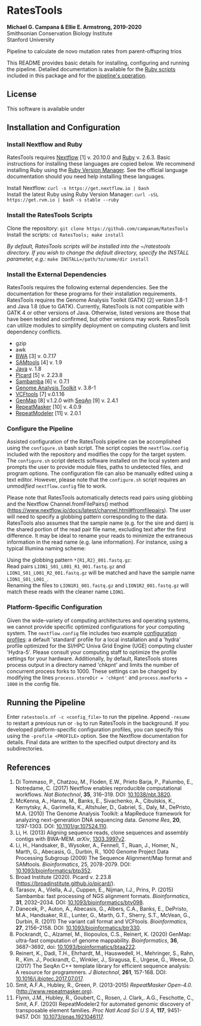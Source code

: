 # RatesTools  

__Michael G. Campana & Ellie E. Armstrong, 2019-2020__  
Smithsonian Conservation Biology Institute  
Stanford University  

Pipeline to calculate de novo mutation rates from parent-offspring trios  

This README provides basic details for installing, configuring and running the pipeline. Detailed documentation is available for the [Ruby scripts](doc/ruby_scripts.md) included in this package and for the [pipeline's operation](doc/pipeline_details.md).  

## License  
This software is available under  

## Installation and Configuration  
### Install Nextflow and Ruby  
RatesTools requires [Nextflow](https://www.nextflow.io/) [1] v. 20.10.0 and [Ruby](http://www.ruby-lang.org) v. 2.6.3. Basic instructions for installing these languages are copied below. We recommend installing Ruby using the [Ruby Version Manager](https://rvm.io). See the official language documentation should you need help installing these languages.  

Install Nextflow: `curl -s https://get.nextflow.io | bash`  
Install the latest Ruby using Ruby Version Manager: `curl -sSL https://get.rvm.io | bash -s stable --ruby`  

### Install the RatesTools Scripts  
Clone the repository: `git clone https://github.com/campanam/RatesTools`  
Install the scripts: `cd RatesTools; make install` 

*By default, RatesTools scripts will be installed into the ~/ratestools directory. If you wish to change the default directory, specify the INSTALL parameter, e.g.:* `make INSTALL=/path/to/some/dir install`  

### Install the External Dependencies  
RatesTools requires the following external dependencies. See the documentation for these programs for their installation requirements. RatesTools requires the Genome Analysis Toolkit (GATK) [2] version 3.8-1 and Java 1.8 (due to GATK). Currently, RatesTools is not compatible with GATK 4 or other versions of Java. Otherwise, listed versions are those that have been tested and confirmed, but other versions may work. RatesTools can utilize modules to simplify deployment on computing clusters and limit dependency conflicts.  

* gzip  
* awk  
* [BWA](http://bio-bwa.sourceforge.net/) [3] v. 0.7.17  
* [SAMtools](http://www.htslib.org/) [4] v. 1.9  
* [Java](https://www.oracle.com/java/technologies/javase/javase-jdk8-downloads.html) v. 1.8  
* [Picard](https://broadinstitute.github.io/picard/) [5] v. 2.23.8  
* [Sambamba](https://lomereiter.github.io/sambamba/) [6] v. 0.7.1  
* [Genome Analysis Toolkit](https://github.com/broadgsa/gatk) v. 3.8-1  
* [VCFtools](https://vcftools.github.io/index.html) [7] v.0.1.16  
* [GenMap](https://github.com/cpockrandt/genmap) [8] v.1.2.0 with [SeqAn](https://github.com/seqan/seqan/tree/f548b50705be3f824a65a696943ea90a390564ce) [9] v. 2.4.1  
* [RepeatMasker](http://www.repeatmasker.org/) [10] v. 4.0.9  
* [RepeatModeler](http://www.repeatmasker.org/RepeatModeler/) [11] v. 2.0.1  


### Configure the Pipeline    
Assisted configuration of the RatesTools pipeline can be accomplished using the `configure.sh` bash script. The script copies the `nextflow.config` included with the repository and modifies the copy for the target system. The `configure.sh` script detects software installed on the local system and prompts the user to provide module files, paths to undetected files, and program options. The configuration file can also be manually edited using a text editor. However, please note that the `configure.sh` script requires an *unmodified* `nextflow.config` file to work.  

Please note that RatesTools automatically detects read pairs using globbing and the Nextflow Channel.fromFilePairs() method (https://www.nextflow.io/docs/latest/channel.html#fromfilepairs). The user will need to specify a globbing pattern corresponding to the data. RatesTools also assumes that the sample name (e.g. for the sire and dam) is the shared portion of the read pair file name, excluding text after the first difference. It may be ideal to rename your reads to minimize the extraneous information in the read name (e.g. lane information). For instance, using a typical Illumina naming scheme:

Using the globbing pattern `*{R1,R2}_001.fastq.gz`:  
Read pairs `LION1_S01_L001_R1_001.fastq.gz` and `LION1_S01_L001_R2_001.fastq.gz` will be matched and have the sample name `LION1_S01_L001_`.  
Renaming the files to `LION1R1_001.fastq.gz` and `LION1R2_001.fastq.gz` will match these reads with the cleaner name `LION1`.  

### Platform-Specific Configuration  
Given the wide-variety of computing architectures and operating systems, we cannot provide specific optimized configurations for your computing system. The `nextflow.config` file includes two example [configuration profiles](https://www.nextflow.io/docs/latest/config.html#config-profiles): a default 'standard' profile for a local installation and a 'hydra' profile optimized for the SI/HPC Univa Grid Engine (UGE) computing cluster 'Hydra-5'. Please consult your computing staff to optimize the profile settings for your hardware. Additionally, by default, RatesTools stores process output in a directory named 'chkpnt' and limits the number of concurrent process forks to 1000. These settings can be changed by modifying the lines `process.storeDir = 'chkpnt'` and `process.maxForks = 1000` in the config file.  

## Running the Pipeline  
Enter `ratestools.nf -c <config_file>` to run the pipeline. Append `-resume` to restart a previous run or `-bg` to run RatesTools in the background. If you developed platform-specific configuration profiles, you can specify this using the `-profile <PROFILE>` option. See the Nextflow documentation for details. Final data are written to the specified output directory and its subdirectories.  

## References  
1. Di Tommaso, P., Chatzou, M., Floden, E.W., Prieto Barja, P., Palumbo, E., Notredame, C. (2017) Nextflow enables reproducible computational workflows. *Nat Biotechnol*, __35__, 316–319. DOI: [10.1038/nbt.3820](https://www.nature.com/articles/nbt.3820).  
2. McKenna, A., Hanna, M., Banks, E., Sivachenko, A., Cibulskis, K., Kernytsky, A., Garimella, K., Altshuler, D., Gabriel, S., Daly, M., DePristo, M.A. (2010) The Genome Analysis Toolkit: a MapReduce framework for analyzing next-generation DNA sequencing data. *Genome Res*, __20__, 1297-1303. DOI: [10.1101/gr.107524.110](https://genome.cshlp.org/content/20/9/1297.abstract).  
3. Li, H. (2013) Aligning sequence reads, clone sequences and assembly contigs with BWA-MEM. *arXiv*, [1303.3997v2](https://arxiv.org/abs/1303.3997).  
4. Li, H., Handsaker, B., Wysoker, A., Fennell, T., Ruan, J., Homer, N., Marth, G., Abecasis, G., Durbin, R., 1000 Genome Project Data Processing Subgroup (2009) The Sequence Alignment/Map format and SAMtools. *Bioinformatics*, 25, 2078-2079. DOI: [10.1093/bioinformatics/btp352](https://academic.oup.com/bioinformatics/article/25/16/2078/204688).  
5. Broad Institute (2020). Picard v. 2.23.8 (https://broadinstitute.github.io/picard/).  
6. Tarasov, A., Vilella, A.J., Cuppen, E., Nijman, I.J., Prins, P. (2015) Sambamba: fast processing of NGS alignment formats. *Bioinformatics*, __31__, 2032–2034. DOI: [10.1093/bioinformatics/btv098](https://academic.oup.com/bioinformatics/article/31/12/2032/214758).  
7. Danecek, P., Auton, A., Abecasis, G., Albers, C.A., Banks, E., DePristo, M.A., Handsaker, R.E., Lunter, G., Marth, G.T., Sherry, S.T., McVean, G., Durbin, R. (2011) The variant call format and VCFtools. *Bioinformatics*, __27__, 2156–2158. DOI: [10.1093/bioinformatics/btr330](https://academic.oup.com/bioinformatics/article/27/15/2156/402296).  
8. Pockrandt, C., Alzamel, M., Iliopoulos, C.S., Reinert, K. (2020) GenMap: ultra-fast computation of genome mappability. *Bioinformatics*, __36__, 3687–3692, doi: [10.1093/bioinformatics/btaa222](https://academic.oup.com/bioinformatics/article/36/12/3687/5815974?login=true).  
9. Reinert, K., Dadi, T.H., Ehrhardt, M., Hauswedell, H., Mehringer, S., Rahn, R., Kim. J., Pockrandt, C., Winkler, J., Siragusa, E., Urgese, G., Weese, D. (2017) The SeqAn C++ template library for efficient sequence analysis: A resource for programmers. *J Biotechnol*, __261__, 157-168. DOI: [10.1016/j.jbiotec.2017.07.017](https://www.sciencedirect.com/science/article/pii/S0168165617315420?via%3Dihub).  
10. Smit, A.F.A., Hubley, R., Green, P. (2013-2015) *RepeatMasker Open-4.0*. (http://www.repeatmasker.org).  
11. Flynn, J.M., Hubley, R., Goubert, C., Rosen, J. Clark,. A.G., Feschotte, C., Smit, A.F. (2020) RepeatModeler2 for automated genomic discovery of transposable element families. *Proc Natl Acad Sci U S A*, __117__, 9451-9457. DOI: [10.1073/pnas.1921046117](https://www.pnas.org/content/117/17/9451.short).  
